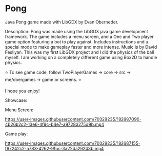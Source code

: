 # Pong
Java Pong game made with LibGDX by Evan Oberneder.

Description:
Pong was made using the LibGDX java game development framework.  The game includes a menu screen, and a One and Two player game option featuring a bot to play against.  Includes instructions and a special mode to make gameplay faster and more intense.  Music is by David Fesliyan.
This was my first LibGDX project and I did the physics of the ball myself. I am working on a completely different game using Box2D to handle physics.

⭐ To see game code, follow TwoPlayerGames -> core -> src -> me/obergames -> game or screens. ⭐

I hope you enjoy!

Showcase:

Menu Screen:

https://user-images.githubusercontent.com/70029235/182687090-4b26b2c2-13e6-4f9c-b4e7-a97283275d9b.mp4

Game play:

https://user-images.githubusercontent.com/70029235/182687155-f97242c2-a783-4262-9fbc-3a22da29243b.mp4
